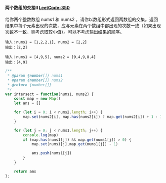 #### 两个数组的交接II [LeetCode-350](https://leetcode.cn/problems/intersection-of-two-arrays-ii/)

给你两个整数数组 nums1 和 nums2 ，请你以数组形式返回两数组的交集。返回结果中每个元素出现的次数，应与元素在两个数组中都出现的次数一致（如果出现次数不一致，则考虑取较小值）。可以不考虑输出结果的顺序。

```
输入：nums1 = [1,2,2,1], nums2 = [2,2]
输出：[2,2]
```

```
输入：nums1 = [4,9,5], nums2 = [9,4,9,8,4]
输出：[4,9]
```

```js
/**
 * @param {number[]} nums1
 * @param {number[]} nums2
 * @return {number[]}
 */
var intersect = function(nums1, nums2) {
    const map = new Map()
    let ans = []

    for (let i = 0; i < nums2.length; i++) {
        map.set(nums2[i], map.has(nums2[i]) ? map.get(nums2[i]) + 1 : 1)
    }

    for (let j = 0; j < nums1.length; j++) {
        console.log(map)
        if (map.has(nums1[j]) && map.get(nums1[j]) > 0) {
            map.set(nums1[j],map.get(nums1[j]) - 1)

            ans.push(nums1[j])
        }
    }

    return ans
};
```